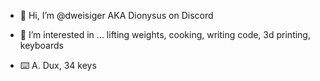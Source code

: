 - 👋 Hi, I’m @dweisiger AKA Dionysus on Discord

- 👀 I’m interested in ... lifting weights, cooking, writing code, 3d printing, keyboards

- ⌨️ A. Dux, 34 keys

<!---
dweisiger/dweisiger is a ✨ special ✨ repository because its `README.md` (this file) appears on your GitHub profile.
You can click the Preview link to take a look at your changes.
--->
